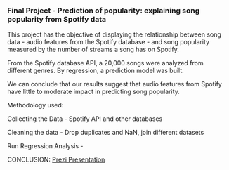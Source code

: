 ### Final Project - Prediction of popularity: explaining song popularity from Spotify data

This project has the objective of displaying the relationship between song data - audio features from the Spotify database - and song popularity measured by the number of streams a song has on Spotify.

From the Spotify database API, a 20,000 songs were analyzed from different genres. By regression, a prediction
model was built. 

We can conclude that our results suggest that audio features from Spotify have little to moderate impact in predicting song popularity.



Methodology used: 

Collecting the Data - Spotify API and other databases

Cleaning the data - Drop duplicates and NaN, join different datasets

Run Regression Analysis - 



CONCLUSION:  [Prezi Presentation](https://prezi.com/view/6GrxZQ6CnhMpSGklysZ1/)
